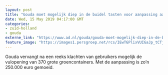 ```yaml
---
layout: post
title: "Gouda moet mogelijk diep in de buidel tasten voor aanpassing aan groencontainers"
date: Wed, 15 May 2019 04:17:00 GMT
categories: 
- zuid-holland 
- gouda 
externe_link: "https://www.ad.nl/gouda/gouda-moet-mogelijk-diep-in-de-buidel-tasten-voor-aanpassing-aan-groencontainers~a49eddf7/"
feature_image: "https://images1.persgroep.net/rcs/IEwTGPlixVUIGaJp_tCTjXFRr3U/diocontent/138199633/_fitwidth/400/?appId=21791a8992982cd8da851550a453bd7f&quality=0.7"
---
```


Gouda vervangt na een reeks klachten van gebruikers mogelijk de vulopening van 370 grote groencontainers. Met de aanpassing is zo’n 250.000 euro gemoeid.
